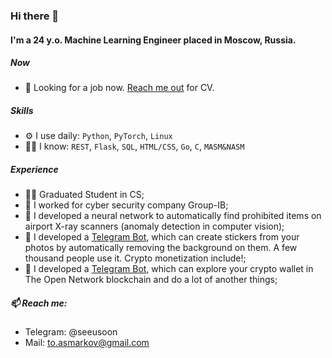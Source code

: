 ### Hi there 👋

#### I'm a 24 y.o. Machine Learning Engineer placed in Moscow, Russia.

##### Now

- 🧐 Looking for a job now. [Reach me out](https://seeusoon.t.me) for CV.

##### Skills

- ⚙️ I use daily: `Python`, `PyTorch`, `Linux`
- 👨‍💻 I know: `REST`, `Flask`, `SQL`, `HTML/CSS`, `Go`, `C`, `MASM&NASM`

##### Experience

- 👨‍🎓 Graduated Student in CS;
- 🔐 I worked for cyber security company Group-IB;
- 🔬 I developed a neural network to automatically find prohibited items on airport X-ray scanners (anomaly detection in computer vision);
- 🤖 I developed a [Telegram Bot](https://t.me/p2s_bot), which can create stickers from your photos by automatically removing the background on them. A few thousand people use it. Crypto monetization include!;
- 💎 I developed a [Telegram Bot](https://t.me/tonfie_bot), which can explore your crypto wallet in The Open Network blockchain and do a lot of another things;

##### 📫 Reach me:

- Telegram: @seeusoon
- Mail: to.asmarkov@gmail.com
